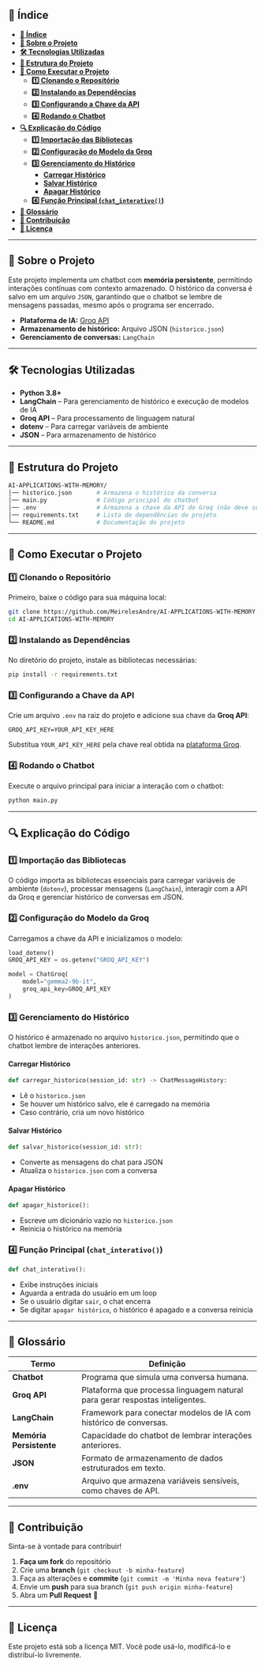 ## **📌 Índice**  
- [**📌 Índice**](#-índice)
- [**📜 Sobre o Projeto**](#-sobre-o-projeto)
- [**🛠 Tecnologias Utilizadas**](#-tecnologias-utilizadas)
- [**📂 Estrutura do Projeto**](#-estrutura-do-projeto)
- [**🚀 Como Executar o Projeto**](#-como-executar-o-projeto)
  - [**1️⃣ Clonando o Repositório**](#1️⃣-clonando-o-repositório)
  - [**2️⃣ Instalando as Dependências**](#2️⃣-instalando-as-dependências)
  - [**3️⃣ Configurando a Chave da API**](#3️⃣-configurando-a-chave-da-api)
  - [**4️⃣ Rodando o Chatbot**](#4️⃣-rodando-o-chatbot)
- [**🔍 Explicação do Código**](#-explicação-do-código)
  - [**1️⃣ Importação das Bibliotecas**](#1️⃣-importação-das-bibliotecas)
  - [**2️⃣ Configuração do Modelo da Groq**](#2️⃣-configuração-do-modelo-da-groq)
  - [**3️⃣ Gerenciamento do Histórico**](#3️⃣-gerenciamento-do-histórico)
    - [**Carregar Histórico**](#carregar-histórico)
    - [**Salvar Histórico**](#salvar-histórico)
    - [**Apagar Histórico**](#apagar-histórico)
  - [**4️⃣ Função Principal (`chat_interativo()`)**](#4️⃣-função-principal-chat_interativo)
- [**📖 Glossário**](#-glossário)
- [**🤝 Contribuição**](#-contribuição)
- [**📄 Licença**](#-licença)

---

## **📜 Sobre o Projeto**  
Este projeto implementa um chatbot com **memória persistente**, permitindo interações contínuas com contexto armazenado. O histórico da conversa é salvo em um arquivo `JSON`, garantindo que o chatbot se lembre de mensagens passadas, mesmo após o programa ser encerrado.  

- **Plataforma de IA:** [Groq API](https://groq.com/)  
- **Armazenamento de histórico:** Arquivo JSON (`historico.json`)  
- **Gerenciamento de conversas:** `LangChain`  

---

## **🛠 Tecnologias Utilizadas**  
- **Python 3.8+**  
- **LangChain** – Para gerenciamento de histórico e execução de modelos de IA  
- **Groq API** – Para processamento de linguagem natural  
- **dotenv** – Para carregar variáveis de ambiente  
- **JSON** – Para armazenamento de histórico  

---

## **📂 Estrutura do Projeto**  
```bash
AI-APPLICATIONS-WITH-MEMORY/
│── historico.json       # Armazena o histórico da conversa
│── main.py              # Código principal do chatbot
│── .env                 # Armazena a chave da API do Groq (não deve ser compartilhado)
│── requirements.txt     # Lista de dependências do projeto
└── README.md            # Documentação do projeto
```

---

## **🚀 Como Executar o Projeto**  

### **1️⃣ Clonando o Repositório**  
Primeiro, baixe o código para sua máquina local:  

```bash
git clone https://github.com/MeirelesAndre/AI-APPLICATIONS-WITH-MEMORY.git
cd AI-APPLICATIONS-WITH-MEMORY
```

### **2️⃣ Instalando as Dependências**  
No diretório do projeto, instale as bibliotecas necessárias:  

```bash
pip install -r requirements.txt
```

### **3️⃣ Configurando a Chave da API**  
Crie um arquivo `.env` na raiz do projeto e adicione sua chave da **Groq API**:  

```
GROQ_API_KEY=YOUR_API_KEY_HERE
```

Substitua `YOUR_API_KEY_HERE` pela chave real obtida na [plataforma Groq](https://groq.com/).  

### **4️⃣ Rodando o Chatbot**  
Execute o arquivo principal para iniciar a interação com o chatbot:  

```bash
python main.py
```

---

## **🔍 Explicação do Código**  

### **1️⃣ Importação das Bibliotecas**
O código importa as bibliotecas essenciais para carregar variáveis de ambiente (`dotenv`), processar mensagens (`LangChain`), interagir com a API da Groq e gerenciar histórico de conversas em JSON.  

### **2️⃣ Configuração do Modelo da Groq**
Carregamos a chave da API e inicializamos o modelo:  
```python
load_dotenv()
GROQ_API_KEY = os.getenv("GROQ_API_KEY")

model = ChatGroq(
    model="gemma2-9b-it",
    groq_api_key=GROQ_API_KEY
)
```

### **3️⃣ Gerenciamento do Histórico**  
O histórico é armazenado no arquivo `historico.json`, permitindo que o chatbot lembre de interações anteriores.  

#### **Carregar Histórico**  
```python
def carregar_historico(session_id: str) -> ChatMessageHistory:
```
- Lê o `historico.json`  
- Se houver um histórico salvo, ele é carregado na memória  
- Caso contrário, cria um novo histórico  

#### **Salvar Histórico**  
```python
def salvar_historico(session_id: str):
```
- Converte as mensagens do chat para JSON  
- Atualiza o `historico.json` com a conversa  

#### **Apagar Histórico**  
```python
def apagar_historico():
```
- Escreve um dicionário vazio no `historico.json`  
- Reinicia o histórico na memória  

### **4️⃣ Função Principal (`chat_interativo()`)**
```python
def chat_interativo():
```
- Exibe instruções iniciais  
- Aguarda a entrada do usuário em um loop  
- Se o usuário digitar `sair`, o chat encerra  
- Se digitar `apagar histórico`, o histórico é apagado e a conversa reinicia  

---

## **📖 Glossário**  
| Termo              | Definição |
|--------------------|-----------|
| **Chatbot**       | Programa que simula uma conversa humana. |
| **Groq API**      | Plataforma que processa linguagem natural para gerar respostas inteligentes. |
| **LangChain**     | Framework para conectar modelos de IA com histórico de conversas. |
| **Memória Persistente** | Capacidade do chatbot de lembrar interações anteriores. |
| **JSON**          | Formato de armazenamento de dados estruturados em texto. |
| **.env**          | Arquivo que armazena variáveis sensíveis, como chaves de API. |

---

## **🤝 Contribuição**  
Sinta-se à vontade para contribuir!  

1. **Faça um fork** do repositório  
2. Crie uma **branch** (`git checkout -b minha-feature`)  
3. Faça as alterações e **commite** (`git commit -m 'Minha nova feature'`)  
4. Envie um **push** para sua branch (`git push origin minha-feature`)  
5. Abra um **Pull Request** 🚀  

---

## **📄 Licença**  
Este projeto está sob a licença MIT. Você pode usá-lo, modificá-lo e distribuí-lo livremente.  